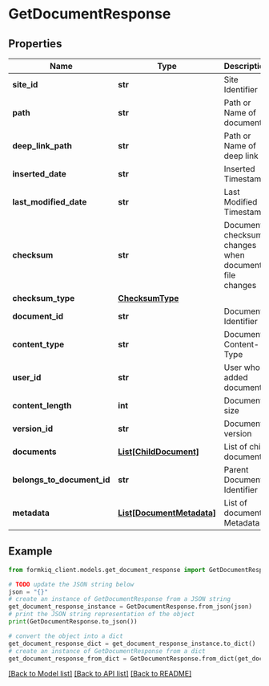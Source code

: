 # GetDocumentResponse


## Properties

Name | Type | Description | Notes
------------ | ------------- | ------------- | -------------
**site_id** | **str** | Site Identifier | [optional] 
**path** | **str** | Path or Name of document | [optional] 
**deep_link_path** | **str** | Path or Name of deep link | [optional] 
**inserted_date** | **str** | Inserted Timestamp | [optional] 
**last_modified_date** | **str** | Last Modified Timestamp | [optional] 
**checksum** | **str** | Document checksum, changes when document file changes | [optional] 
**checksum_type** | [**ChecksumType**](ChecksumType.md) |  | [optional] 
**document_id** | **str** | Document Identifier | 
**content_type** | **str** | Document Content-Type | [optional] 
**user_id** | **str** | User who added document | [optional] 
**content_length** | **int** | Document size | [optional] 
**version_id** | **str** | Document version | [optional] 
**documents** | [**List[ChildDocument]**](ChildDocument.md) | List of child documents | [optional] 
**belongs_to_document_id** | **str** | Parent Document Identifier | [optional] 
**metadata** | [**List[DocumentMetadata]**](DocumentMetadata.md) | List of document Metadata | [optional] 

## Example

```python
from formkiq_client.models.get_document_response import GetDocumentResponse

# TODO update the JSON string below
json = "{}"
# create an instance of GetDocumentResponse from a JSON string
get_document_response_instance = GetDocumentResponse.from_json(json)
# print the JSON string representation of the object
print(GetDocumentResponse.to_json())

# convert the object into a dict
get_document_response_dict = get_document_response_instance.to_dict()
# create an instance of GetDocumentResponse from a dict
get_document_response_from_dict = GetDocumentResponse.from_dict(get_document_response_dict)
```
[[Back to Model list]](../README.md#documentation-for-models) [[Back to API list]](../README.md#documentation-for-api-endpoints) [[Back to README]](../README.md)



